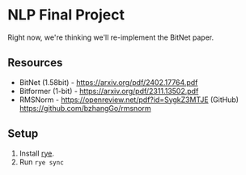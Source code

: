 # NLP Final Project

Right now, we're thinking we'll re-implement the BitNet paper.

## Resources

- BitNet (1.58bit) - https://arxiv.org/pdf/2402.17764.pdf
- Bitformer (1-bit) - https://arxiv.org/pdf/2311.13502.pdf
- RMSNorm - https://openreview.net/pdf?id=SygkZ3MTJE (GitHub) https://github.com/bzhangGo/rmsnorm

## Setup

1. Install [rye](https://rye-up.com/guide/installation/).
2. Run `rye sync`

